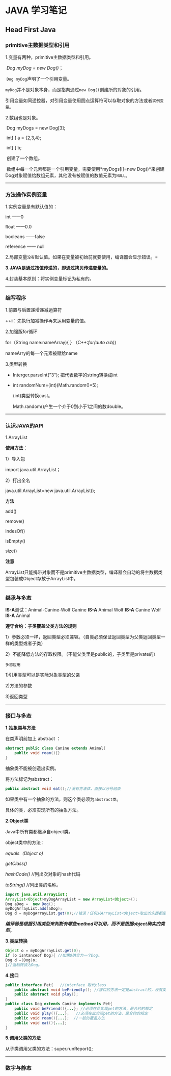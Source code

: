 # JAVA 学习笔记

## Head First Java

### primitive主数据类型和引用

1.变量有两种，primitive主数据类型和引用。

​		*Dog myDog = new Dog()*；

​		`Dog myDog`声明了一个引用变量。

​		`myDog`并不是对象本身，而是指向通过`new Dog()`创建所的对象的引用。

​		引用变量如同遥控器，对引用变量使用圆点运算符可以存取对象的方法或者`实例变量`。

2.数组也是对象。

​		Dog myDogs = new Dog[3];

​		int[ ] a = {2,3,4};

​		int[ ] b;        

​		创建了一个数组。

​		数组中每一个元素都是一个引用变量，需要使用*myDogs[i]=new Dog()*来创建Dog对象赋值给数组元素，其他没有被赋值的数值元素为`NULL`。

-----

### 方法操作实例变量

1.实例变量是有默认值的：

int ——0

float ——0.0

booleans ——false

reference —— null

2.局部变量`没有`默认值。如果在变量被初始前就要使用，编译器会显示错误。=

**3.JAVA是通过按值传递的，即通过拷贝传递变量的。**

4.封装基本原则：将实例变量标记为私有的。

------

### 编写程序

1.前置与后置递增递减运算符

**++i**：先执行加减操作再来运用变量的值。

2.加强版for循环

for（String name:nameArray){ }              （C++:*for(auto a:b)*)

nameArry的每一个元素被赋给name

3.类型转换

* Interger.parseInt("3");      把代表数字的string转换成int

* int randomNum=(int)(Math.random()*5);

  (int)类型转换cast。

  Math.random()产生一个介于0到小于1之间的数double。

---

### 认识JAVA的API

1.ArrayList

**使用方法**：

1）导入包

import java.util.ArrayList；

2）打出全名

java.util.ArrayList<Dog>=new java.util.ArrayList<Dog>();

**方法**

add()

remove()

indesOf()

isEmpty()

size()

**注意**

ArrayList只能携带对象而不是primitive主数据类型，编译器会自动的将主数据类型包装成Object存放于ArrayList中。

-----

### 继承与多态

**IS-A**测试：Animal-Canine-Wolf    Canine **IS-A** Animal  Wolf **IS-A**  Canine Wolf **IS-A** Animal 

**遵守合约：子类覆盖父类方法的规则**

1）参数必须一样，返回类型必须兼容。（自类必须保证返回类型为父类返回类型一样的类型或者子类）

2）不能降低方法的存取权限。（不能父类里是public的，子类里是private的）

`多态应用`

1)引用类型可以是实际对象类型的父亲

2)方法的参数

3)返回类型

---

### 接口与多态

**1.抽象类与方法**

在类声明前加上 abstract  ：

```java
abstract public class Canine extends Animal{
    public void roam(){}
}
```

抽象类不能被创造出实例。

将方法标记为abstract：

```java
public abstract void eat();//没有方法体，直接以分号结束
```

如果类中有一个抽象的方法，则这个类必须为`abstract类`。

具体的类，必须实现所有的抽象方法。

**2.Object类**

Java中所有类都继承自object类。

object类中的方法：

*equals（Object o)*   

*getClass()*

*hashCode()*  //列出次对象的hash代码

*toString()*    //列出类的名称。

```java
import java.util.ArrayList；
ArrayList<Object>myDogArrayList = new ArrayList<Object>();
Dog aDog =  new Dog();
myDogArrayList.add(aDog);
Dog d = myDogArrayList.get(0);//错误！任何从ArrayList<Object>取出的东西都是Object类型的引用把对象装进ArrayList<Object>，智能当做是Object。只能取得Object的遥控器
```

***编译器是根据引用类型来判断有哪些method可以用，而不是根据object确实的类型***。

**3.类型转换**

```java
Object o = myDogArrayList.get(0);
if (o isntanceof Dog){ //如果O确实为一个Dog。
Dog d =(Dog)o;
}//强制转换为Dog。
```

**4.接口**

```java
public interface Pet{   //interface 取代class
    public abstract void beFriendly(); //接口的方法一定是abstract的，没有类容
    public abstract void play();
}
public class Dog extends Canine implements Pet{
    public void beFriend(){...}; //必须在此实现pet的方法，是合约的规定
    public void play(){...};   //必须在此实现pet的方法，是合约的规定
    public void roam(){...};  //一般的覆盖方法
    public void eat(){...};
}
```

**5.调用父类的方法**

从子类调用父类的方法：super.runReport();

----

### 数字与静态






















